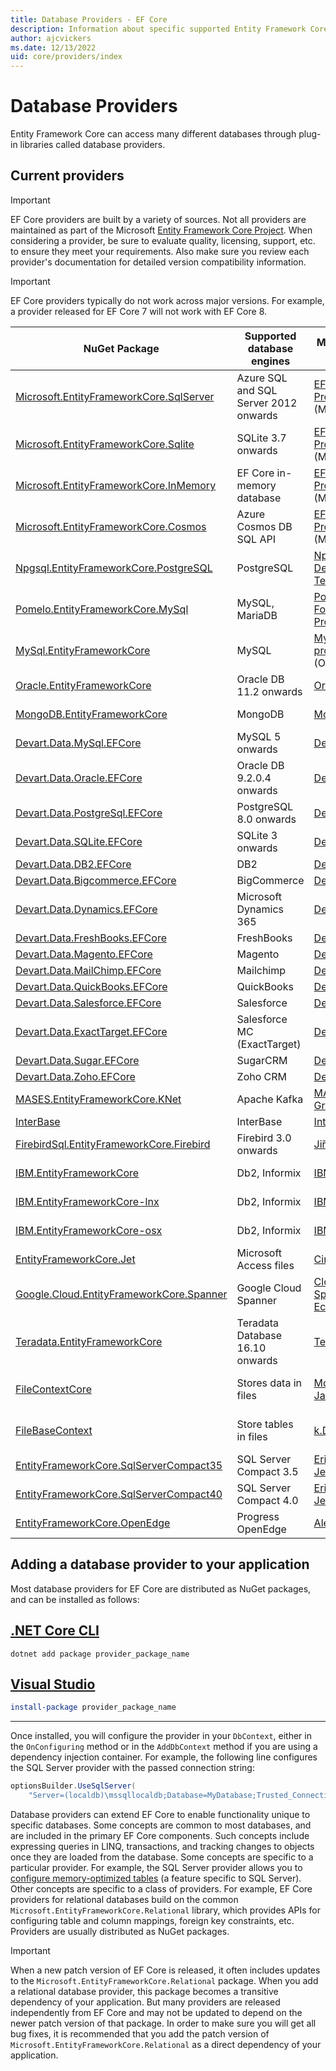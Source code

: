 ```yaml
---
title: Database Providers - EF Core
description: Information about specific supported Entity Framework Core providers and about providers in general
author: ajcvickers
ms.date: 12/13/2022
uid: core/providers/index
---
```


# Database Providers

Entity Framework Core can access many different databases through plug-in libraries called database providers.

## Current providers

> [!IMPORTANT]
> EF Core providers are built by a variety of sources. Not all providers are maintained as part of the Microsoft [Entity Framework Core Project](https://github.com/dotnet/efcore). When considering a provider, be sure to evaluate quality, licensing, support, etc. to ensure they meet your requirements. Also make sure you review each provider's documentation for detailed version compatibility information.

> [!IMPORTANT]
> EF Core providers typically do not work across major versions. For example, a provider released for EF Core 7 will not work with EF Core 8.

| NuGet Package                                                                                                        | Supported database engines            | Maintainer / Vendor                                                                             | Notes / Requirements                                                            | For EF Core | Useful links                                                                                                                                                            |
|----------------------------------------------------------------------------------------------------------------------|---------------------------------------|-------------------------------------------------------------------------------------------------|---------------------------------------------------------------------------------|-------------|-------------------------------------------------------------------------------------------------------------------------------------------------------------------------|
| [Microsoft.EntityFrameworkCore.SqlServer](https://www.nuget.org/packages/Microsoft.EntityFrameworkCore.SqlServer)    | Azure SQL and SQL Server 2012 onwards | [EF Core Project](https://github.com/dotnet/efcore/) (Microsoft)                                |                                                                                 | 6, 7, 8     | [docs](xref:core/providers/sql-server/index)                                                                                                                            |
| [Microsoft.EntityFrameworkCore.Sqlite](https://www.nuget.org/packages/Microsoft.EntityFrameworkCore.Sqlite)          | SQLite 3.7 onwards                    | [EF Core Project](https://github.com/dotnet/efcore/) (Microsoft)                                |                                                                                 | 6, 7, 8     | [docs](xref:core/providers/sqlite/index)                                                                                                                                |
| [Microsoft.EntityFrameworkCore.InMemory](https://www.nuget.org/packages/Microsoft.EntityFrameworkCore.InMemory)      | EF Core in-memory database            | [EF Core Project](https://github.com/dotnet/efcore/) (Microsoft)                                | [Limitations](xref:core/testing/testing-without-the-database#inmemory-provider) | 6, 7, 8     | [docs](xref:core/providers/in-memory/index)                                                                                                                             |
| [Microsoft.EntityFrameworkCore.Cosmos](https://www.nuget.org/packages/Microsoft.EntityFrameworkCore.Cosmos)          | Azure Cosmos DB SQL API               | [EF Core Project](https://github.com/dotnet/efcore/) (Microsoft)                                |                                                                                 | 6, 7, 8     | [docs](xref:core/providers/cosmos/index)                                                                                                                                |
| [Npgsql.EntityFrameworkCore.PostgreSQL](https://www.nuget.org/packages/Npgsql.EntityFrameworkCore.PostgreSQL)        | PostgreSQL                            | [Npgsql Development Team](https://github.com/npgsql)                                            |                                                                                 | 6, 7, 8     | [docs](https://www.npgsql.org/efcore/index.html)                                                                                                                        |
| [Pomelo.EntityFrameworkCore.MySql](https://www.nuget.org/packages/Pomelo.EntityFrameworkCore.MySql)                  | MySQL, MariaDB                        | [Pomelo Foundation Project](https://github.com/PomeloFoundation)                                |                                                                                 | 6, 7, 8     | [readme](https://github.com/PomeloFoundation/Pomelo.EntityFrameworkCore.MySql/blob/master/README.md)                                                                    |
| [MySql.EntityFrameworkCore](https://www.nuget.org/packages/MySql.EntityFrameworkCore)                                | MySQL                                 | [MySQL project](https://dev.mysql.com) (Oracle)                                                 |                                                                                 | 6, 7        | [docs](https://dev.mysql.com/doc/connector-net/en/connector-net-entityframework-core.html)                                                                              |
| [Oracle.EntityFrameworkCore](https://www.nuget.org/packages/Oracle.EntityFrameworkCore/)                             | Oracle DB 11.2 onwards                | [Oracle](https://www.oracle.com/technetwork/topics/dotnet/)                                     |                                                                                 | 6, 7           | [website](https://www.oracle.com/technetwork/topics/dotnet/)                                                                                                            |
| [MongoDB.EntityFrameworkCore](https://www.nuget.org/packages/MongoDB.EntityFrameworkCore/)                           | MongoDB                               | [MongoDB](https://www.mongodb.com/)                                                             | Currently in preview                                                            | 7              | [docs](https://www.mongodb.com/docs/entity-framework/current/)                                                                                                          |
| [Devart.Data.MySql.EFCore](https://www.nuget.org/packages/Devart.Data.MySql.EFCore/)                                 | MySQL 5 onwards                       | [DevArt](https://www.devart.com/dotconnect/mysql/)                                              | Paid                                                                            | 6, 7, 8     | [docs](https://docs.devart.com/dotconnect/mysql/GettingStarted.html)                                                                                                    |
| [Devart.Data.Oracle.EFCore](https://www.nuget.org/packages/Devart.Data.Oracle.EFCore/)                               | Oracle DB 9.2.0.4 onwards             | [DevArt](https://www.devart.com/dotconnect/oracle/)                                             | Paid                                                                            | 6, 7, 8     | [docs](https://docs.devart.com/dotconnect/oracle/GettingStarted.html)                                                                                                   |
| [Devart.Data.PostgreSql.EFCore](https://www.nuget.org/packages/Devart.Data.PostgreSql.EFCore/)                       | PostgreSQL 8.0 onwards                | [DevArt](https://www.devart.com/dotconnect/postgresql/)                                         | Paid                                                                            | 6, 7, 8     | [docs](https://docs.devart.com/dotconnect/postgresql/GettingStarted.html)                                                                                               |
| [Devart.Data.SQLite.EFCore](https://www.nuget.org/packages/Devart.Data.SQLite.EFCore/)                               | SQLite 3 onwards                      | [DevArt](https://www.devart.com/dotconnect/sqlite/)                                             | Paid                                                                            | 6, 7, 8     | [docs](https://docs.devart.com/dotconnect/sqlite/GettingStarted.html)                                                                                                   |
| [Devart.Data.DB2.EFCore](https://www.nuget.org/packages/Devart.Data.DB2.EFCore)                                      | DB2                                   | [DevArt](https://www.devart.com/dotconnect/db2/)                                                | Paid                                                                            | 6, 7, 8     | [docs](https://docs.devart.com/dotconnect/db2/GettingStarted.html)                                                                                                      |
| [Devart.Data.Bigcommerce.EFCore](https://www.nuget.org/packages/Devart.Data.Bigcommerce.EFCore)                      | BigCommerce                           | [DevArt](https://www.devart.com/dotconnect/bigcommerce/)                                        | Paid                                                                            | 6, 7, 8     | [docs](https://docs.devart.com/dotconnect/bigcommerce/GettingStarted.html)                                                                                              |
| [Devart.Data.Dynamics.EFCore](https://www.nuget.org/packages/Devart.Data.Dynamics.EFCore)                            | Microsoft Dynamics 365                | [DevArt](https://www.devart.com/dotconnect/dynamicscrm/)                                        | Paid                                                                            | 6, 7, 8     | [docs](https://docs.devart.com/dotconnect/dynamics/GettingStarted.html)                                                                                                 |
| [Devart.Data.FreshBooks.EFCore](https://www.nuget.org/packages/Devart.Data.FreshBooks.EFCore)                        | FreshBooks                            | [DevArt](https://www.devart.com/dotconnect/freshbooks/)                                         | Paid                                                                            | 6, 7, 8     | [docs](https://docs.devart.com/dotconnect/freshbooks/GettingStarted.html)                                                                                               |
| [Devart.Data.Magento.EFCore](https://www.nuget.org/packages/Devart.Data.Magento.EFCore)                              | Magento                               | [DevArt](https://www.devart.com/dotconnect/magento/)                                            | Paid                                                                            | 6, 7, 8     | [docs](https://docs.devart.com/dotconnect/magento/GettingStarted.html)                                                                                                  |
| [Devart.Data.MailChimp.EFCore](https://www.nuget.org/packages/Devart.Data.MailChimp.EFCore)                          | Mailchimp                             | [DevArt](https://www.devart.com/dotconnect/mailchimp/)                                          | Paid                                                                            | 6, 7, 8     | [docs](https://docs.devart.com/dotconnect/mailchimp/GettingStarted.html)                                                                                                |
| [Devart.Data.QuickBooks.EFCore](https://www.nuget.org/packages/Devart.Data.QuickBooks.EFCore)                        | QuickBooks                            | [DevArt](https://www.devart.com/dotconnect/quickbooks/)                                         | Paid                                                                            | 6, 7, 8     | [docs](https://docs.devart.com/dotconnect/quickbooks/GettingStarted.html)                                                                                               |
| [Devart.Data.Salesforce.EFCore](https://www.nuget.org/packages/Devart.Data.Salesforce.EFCore)                        | Salesforce                            | [DevArt](https://www.devart.com/dotconnect/salesforce/)                                         | Paid                                                                            | 6, 7, 8     | [docs](https://docs.devart.com/dotconnect/salesforce/GettingStarted.html)                                                                                               |
| [Devart.Data.ExactTarget.EFCore](https://www.nuget.org/packages/Devart.Data.ExactTarget.EFCore)                      | Salesforce MC (ExactTarget)           | [DevArt](https://www.devart.com/dotconnect/exacttarget/)                                        | Paid                                                                            | 6, 7, 8     | [docs](https://docs.devart.com/dotconnect/salesforcemc/GettingStarted.html)                                                                                               |
| [Devart.Data.Sugar.EFCore](https://www.nuget.org/packages/Devart.Data.Sugar.EFCore)                                  | SugarCRM                              | [DevArt](https://www.devart.com/dotconnect/sugarcrm/)                                           | Paid                                                                            | 6, 7, 8     | [docs](https://docs.devart.com/dotconnect/sugarcrm/GettingStarted.html)                                                                                               |
| [Devart.Data.Zoho.EFCore](https://www.nuget.org/packages/Devart.Data.Zoho.EFCore)                                    | Zoho CRM                              | [DevArt](https://www.devart.com/dotconnect/zohocrm/)                                            | Paid                                                                            | 6, 7, 8     | [docs](https://docs.devart.com/dotconnect/zohocrm/GettingStarted.html)                                                                                               |
| [MASES.EntityFrameworkCore.KNet](https://www.nuget.org/packages/MASES.EntityFrameworkCore.KNet/)                               | Apache Kafka                      | [MASES Group](https://masesgroup.com)                                                               | Trial, Subscription                                                                            | 6, 7, 8           | [docs](https://kefcore.masesgroup.com/)                                                                                                                  |
| [InterBase](https://www.nuget.org/packages/InterBaseSql.EntityFrameworkCore.InterBase/)                              | InterBase                             | [InterBase](https://interbase.com/)                                                             |                                                                                 | 6           | [docs](https://docwiki.embarcadero.com/InterBase/2020/en/Entity_Framework)                                                                                              |
| [FirebirdSql.EntityFrameworkCore.Firebird](https://www.nuget.org/packages/FirebirdSql.EntityFrameworkCore.Firebird/) | Firebird 3.0 onwards                  | [Jiří Činčura](https://github.com/cincuranet)                                                   |                                                                                 | 7           | [docs](https://github.com/FirebirdSQL/NETProvider/blob/master/docs/entity-framework-core.md)                                                                            |
| [IBM.EntityFrameworkCore](https://www.nuget.org/packages/IBM.EntityFrameworkCore)                                    | Db2, Informix                         | [IBM](https://ibm.com)                                                                          | Paid, Windows                                                                   | 6           | [getting started](https://community.ibm.com/community/user/hybriddatamanagement/blogs/michelle-betbadal1/2020/04/29/getting-started-with-ibm-net-provider-for-net-core) |
| [IBM.EntityFrameworkCore-lnx](https://www.nuget.org/packages/IBM.EntityFrameworkCore-lnx)                            | Db2, Informix                         | [IBM](https://ibm.com)                                                                          | Paid, Linux                                                                     | 6           | [getting started](https://community.ibm.com/community/user/hybriddatamanagement/blogs/michelle-betbadal1/2020/04/29/getting-started-with-ibm-net-provider-for-net-core) |
| [IBM.EntityFrameworkCore-osx](https://www.nuget.org/packages/IBM.EntityFrameworkCore-osx)                            | Db2, Informix                         | [IBM](https://ibm.com)                                                                          | Paid, macOS                                                                     | 6           | [getting started](https://community.ibm.com/community/user/hybriddatamanagement/blogs/michelle-betbadal1/2020/04/29/getting-started-with-ibm-net-provider-for-net-core) |
| [EntityFrameworkCore.Jet](https://www.nuget.org/packages/EntityFrameworkCore.Jet/)                                   | Microsoft Access files                | [CirrusRedOrg](https://github.com/CirrusRedOrg)                                                 | Windows                                                                         | 6, 7, 8 (Preview)           | [readme](https://github.com/CirrusRedOrg/EntityFrameworkCore.Jet/blob/master/docs/README.md)                                                                                |
| [Google.Cloud.EntityFrameworkCore.Spanner](https://www.nuget.org/packages/Google.Cloud.EntityFrameworkCore.Spanner)  | Google Cloud Spanner                  | [Cloud Spanner Ecosystem](https://github.com/cloudspannerecosystem)                             | Currently in preview                                                            | 6           | [tutorial](https://medium.com/google-cloud/google-cloud-spanner-with-entity-framework-core-2ddd16d2b252)                                                                |
| [Teradata.EntityFrameworkCore](https://www.nuget.org/packages/Teradata.EntityFrameworkCore/)                         | Teradata Database 16.10 onwards       | [Teradata](https://downloads.teradata.com/download/connectivity/net-data-provider-for-teradata) |                                                                                 | 3           | [website](https://www.nuget.org/packages/Teradata.EntityFrameworkCore/)                                                                                                 |
| [FileContextCore](https://www.nuget.org/packages/FileContextCore/)                                                   | Stores data in files                  | [Morris Janatzek](https://github.com/morrisjdev)                                                | For development purposes                                                        | 3           | [readme](https://github.com/morrisjdev/FileContextCore/blob/master/README.md)                                                                                           |
| [FileBaseContext](https://www.nuget.org/packages/FileBaseContext/)                                                   | Store tables in files                 | [k.D.g](https://github.com/dualbios)                                                            | For development purposes                                                        | 7, 8        | [readme](https://github.com/dualbios/FileBaseContext/blob/main/README.md)                                                                                               |
| [EntityFrameworkCore.SqlServerCompact35](https://www.nuget.org/packages/EntityFrameworkCore.SqlServerCompact35)      | SQL Server Compact 3.5                | [Erik Ejlskov Jensen](https://github.com/ErikEJ/)                                               | .NET Framework                                                                  | 2           | [wiki](https://github.com/ErikEJ/EntityFramework.SqlServerCompact/wiki/Using-EF-Core-with-SQL-Server-Compact-in-Traditional-.NET-Applications)                          |
| [EntityFrameworkCore.SqlServerCompact40](https://www.nuget.org/packages/EntityFrameworkCore.SqlServerCompact40)      | SQL Server Compact 4.0                | [Erik Ejlskov Jensen](https://github.com/ErikEJ/)                                               | .NET Framework                                                                  | 2           | [wiki](https://github.com/ErikEJ/EntityFramework.SqlServerCompact/wiki/Using-EF-Core-with-SQL-Server-Compact-in-Traditional-.NET-Applications)                          |
| [EntityFrameworkCore.OpenEdge](https://www.nuget.org/packages/EntityFrameworkCore.OpenEdge/)                         | Progress OpenEdge                     | [Alex Wiese](https://github.com/alexwiese)                                                      |                                                                                 | 2           | [readme](https://github.com/alexwiese/EntityFrameworkCore.OpenEdge/blob/master/README.md)                                                                               |

## Adding a database provider to your application

Most database providers for EF Core are distributed as NuGet packages, and can be installed as follows:

## [.NET Core CLI](#tab/dotnet-core-cli)

```dotnetcli
dotnet add package provider_package_name
```

## [Visual Studio](#tab/vs)

```powershell
install-package provider_package_name
```

***

Once installed, you will configure the provider in your `DbContext`, either in the `OnConfiguring` method or in the `AddDbContext` method if you are using a dependency injection container.
For example, the following line configures the SQL Server provider with the passed connection string:

```csharp
optionsBuilder.UseSqlServer(
    "Server=(localdb)\mssqllocaldb;Database=MyDatabase;Trusted_Connection=True;");
```

Database providers can extend EF Core to enable functionality unique to specific databases. Some concepts are common to most databases, and are included in the primary EF Core components. Such concepts include expressing queries in LINQ, transactions, and tracking changes to objects once they are loaded from the database.
Some concepts are specific to a particular provider. For example, the SQL Server provider allows you to [configure memory-optimized tables](xref:core/providers/sql-server/memory-optimized-tables) (a feature specific to SQL Server). Other concepts are specific to a class of providers.
For example, EF Core providers for relational databases build on the common `Microsoft.EntityFrameworkCore.Relational` library, which provides APIs for configuring table and column mappings, foreign key constraints, etc. Providers are usually distributed as NuGet packages.

> [!IMPORTANT]
> When a new patch version of EF Core is released, it often includes updates to the `Microsoft.EntityFrameworkCore.Relational` package.
> When you add a relational database provider, this package becomes a transitive dependency of your application.
> But many providers are released independently from EF Core and may not be updated to depend on the newer patch version of that package.
> In order to make sure you will get all bug fixes, it is recommended that you add the patch version of `Microsoft.EntityFrameworkCore.Relational` as a direct dependency of your application.
